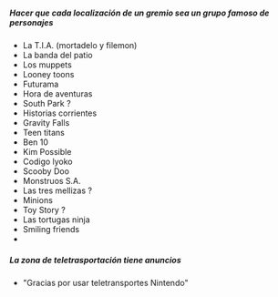##### Hacer que cada localización de un gremio sea un grupo famoso de personajes
- La T.I.A. (mortadelo y filemon)
- La banda del patio
- Los muppets
- Looney toons
- Futurama
- Hora de aventuras
- South Park ?
- Historias corrientes
- Gravity Falls
- Teen titans
- Ben 10
- Kim Possible
- Codigo lyoko
- Scooby Doo
- Monstruos S.A.
- Las tres mellizas ?
- Minions
- Toy Story ?
- Las tortugas ninja
- Smiling friends
- 

##### La zona de teletrasportación tiene anuncios
- "Gracias por usar teletransportes Nintendo"